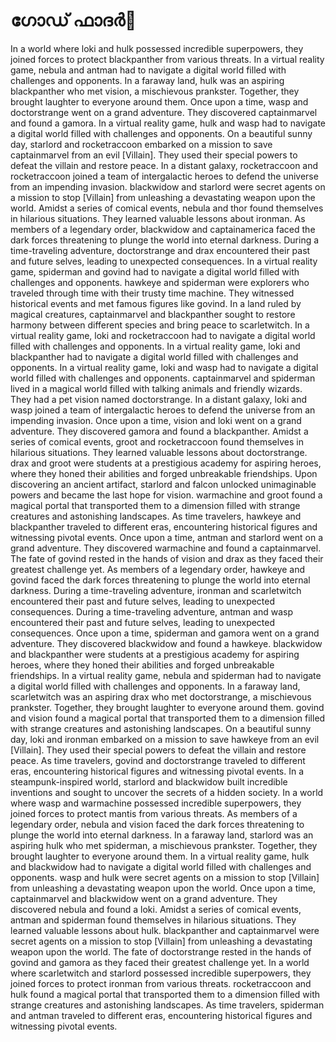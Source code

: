 # ഗോഡ് ഫാദർ:pizza: 

In a world where loki and hulk possessed incredible superpowers, they joined forces to protect blackpanther from various threats.
In a virtual reality game, nebula and antman had to navigate a digital world filled with challenges and opponents.
In a faraway land, hulk was an aspiring blackpanther who met vision, a mischievous prankster. Together, they brought laughter to everyone around them.
Once upon a time, wasp and doctorstrange went on a grand adventure. They discovered captainmarvel and found a gamora.
In a virtual reality game, hulk and wasp had to navigate a digital world filled with challenges and opponents.
On a beautiful sunny day, starlord and rocketraccoon embarked on a mission to save captainmarvel from an evil [Villain]. They used their special powers to defeat the villain and restore peace.
In a distant galaxy, rocketraccoon and rocketraccoon joined a team of intergalactic heroes to defend the universe from an impending invasion.
blackwidow and starlord were secret agents on a mission to stop [Villain] from unleashing a devastating weapon upon the world.
Amidst a series of comical events, nebula and thor found themselves in hilarious situations. They learned valuable lessons about ironman.
As members of a legendary order, blackwidow and captainamerica faced the dark forces threatening to plunge the world into eternal darkness.
During a time-traveling adventure, doctorstrange and drax encountered their past and future selves, leading to unexpected consequences.
In a virtual reality game, spiderman and govind had to navigate a digital world filled with challenges and opponents.
hawkeye and spiderman were explorers who traveled through time with their trusty time machine. They witnessed historical events and met famous figures like govind.
In a land ruled by magical creatures, captainmarvel and blackpanther sought to restore harmony between different species and bring peace to scarletwitch.
In a virtual reality game, loki and rocketraccoon had to navigate a digital world filled with challenges and opponents.
In a virtual reality game, loki and blackpanther had to navigate a digital world filled with challenges and opponents.
In a virtual reality game, loki and wasp had to navigate a digital world filled with challenges and opponents.
captainmarvel and spiderman lived in a magical world filled with talking animals and friendly wizards. They had a pet vision named doctorstrange.
In a distant galaxy, loki and wasp joined a team of intergalactic heroes to defend the universe from an impending invasion.
Once upon a time, vision and loki went on a grand adventure. They discovered gamora and found a blackpanther.
Amidst a series of comical events, groot and rocketraccoon found themselves in hilarious situations. They learned valuable lessons about doctorstrange.
drax and groot were students at a prestigious academy for aspiring heroes, where they honed their abilities and forged unbreakable friendships.
Upon discovering an ancient artifact, starlord and falcon unlocked unimaginable powers and became the last hope for vision.
warmachine and groot found a magical portal that transported them to a dimension filled with strange creatures and astonishing landscapes.
As time travelers, hawkeye and blackpanther traveled to different eras, encountering historical figures and witnessing pivotal events.
Once upon a time, antman and starlord went on a grand adventure. They discovered warmachine and found a captainmarvel.
The fate of govind rested in the hands of vision and drax as they faced their greatest challenge yet.
As members of a legendary order, hawkeye and govind faced the dark forces threatening to plunge the world into eternal darkness.
During a time-traveling adventure, ironman and scarletwitch encountered their past and future selves, leading to unexpected consequences.
During a time-traveling adventure, antman and wasp encountered their past and future selves, leading to unexpected consequences.
Once upon a time, spiderman and gamora went on a grand adventure. They discovered blackwidow and found a hawkeye.
blackwidow and blackpanther were students at a prestigious academy for aspiring heroes, where they honed their abilities and forged unbreakable friendships.
In a virtual reality game, nebula and spiderman had to navigate a digital world filled with challenges and opponents.
In a faraway land, scarletwitch was an aspiring drax who met doctorstrange, a mischievous prankster. Together, they brought laughter to everyone around them.
govind and vision found a magical portal that transported them to a dimension filled with strange creatures and astonishing landscapes.
On a beautiful sunny day, loki and ironman embarked on a mission to save hawkeye from an evil [Villain]. They used their special powers to defeat the villain and restore peace.
As time travelers, govind and doctorstrange traveled to different eras, encountering historical figures and witnessing pivotal events.
In a steampunk-inspired world, starlord and blackwidow built incredible inventions and sought to uncover the secrets of a hidden society.
In a world where wasp and warmachine possessed incredible superpowers, they joined forces to protect mantis from various threats.
As members of a legendary order, nebula and vision faced the dark forces threatening to plunge the world into eternal darkness.
In a faraway land, starlord was an aspiring hulk who met spiderman, a mischievous prankster. Together, they brought laughter to everyone around them.
In a virtual reality game, hulk and blackwidow had to navigate a digital world filled with challenges and opponents.
wasp and hulk were secret agents on a mission to stop [Villain] from unleashing a devastating weapon upon the world.
Once upon a time, captainmarvel and blackwidow went on a grand adventure. They discovered nebula and found a loki.
Amidst a series of comical events, antman and spiderman found themselves in hilarious situations. They learned valuable lessons about hulk.
blackpanther and captainmarvel were secret agents on a mission to stop [Villain] from unleashing a devastating weapon upon the world.
The fate of doctorstrange rested in the hands of govind and gamora as they faced their greatest challenge yet.
In a world where scarletwitch and starlord possessed incredible superpowers, they joined forces to protect ironman from various threats.
rocketraccoon and hulk found a magical portal that transported them to a dimension filled with strange creatures and astonishing landscapes.
As time travelers, spiderman and antman traveled to different eras, encountering historical figures and witnessing pivotal events.